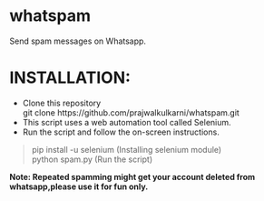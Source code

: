 # whatspam

Send spam messages on Whatsapp.

# INSTALLATION:
<ul>
  <li>Clone this repository <br>
    git clone https://github.com/prajwalkulkarni/whatspam.git </li>
  
   <li>This script uses a web automation tool called Selenium.
    </li>
  
  
  
   <li>Run the script and follow the on-screen instructions.</li>
  </ul>
 
 >pip install -u selenium (Installing selenium module)
 ><br>
 >python spam.py (Run the script)
   
   <b> Note: Repeated spamming might get your account deleted from whatsapp,please use it for fun only.</b>
   
    
